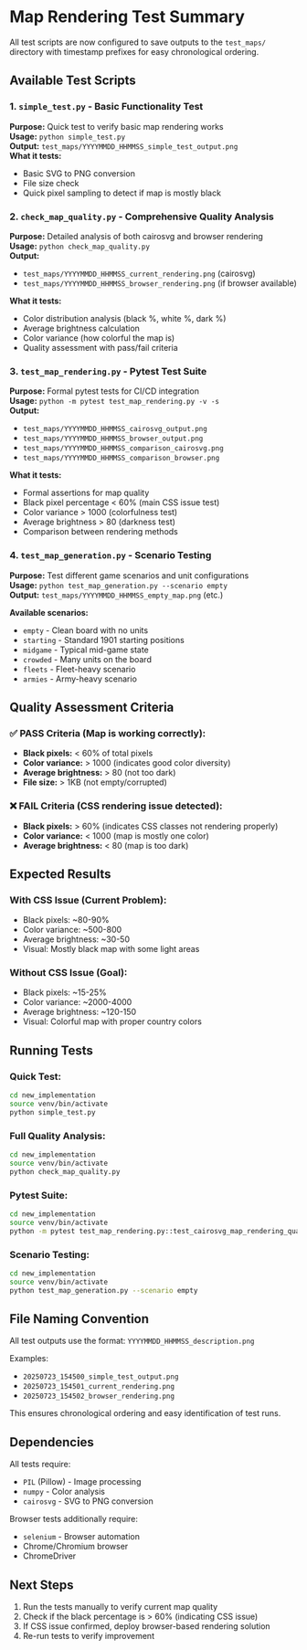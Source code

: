 # Map Rendering Test Summary

All test scripts are now configured to save outputs to the `test_maps/` directory with timestamp prefixes for easy chronological ordering.

## Available Test Scripts

### 1. `simple_test.py` - Basic Functionality Test
**Purpose:** Quick test to verify basic map rendering works  
**Usage:** `python simple_test.py`  
**Output:** `test_maps/YYYYMMDD_HHMMSS_simple_test_output.png`  
**What it tests:**
- Basic SVG to PNG conversion
- File size check
- Quick pixel sampling to detect if map is mostly black

### 2. `check_map_quality.py` - Comprehensive Quality Analysis
**Purpose:** Detailed analysis of both cairosvg and browser rendering  
**Usage:** `python check_map_quality.py`  
**Output:** 
- `test_maps/YYYYMMDD_HHMMSS_current_rendering.png` (cairosvg)
- `test_maps/YYYYMMDD_HHMMSS_browser_rendering.png` (if browser available)

**What it tests:**
- Color distribution analysis (black %, white %, dark %)
- Average brightness calculation
- Color variance (how colorful the map is)
- Quality assessment with pass/fail criteria

### 3. `test_map_rendering.py` - Pytest Test Suite
**Purpose:** Formal pytest tests for CI/CD integration  
**Usage:** `python -m pytest test_map_rendering.py -v -s`  
**Output:**
- `test_maps/YYYYMMDD_HHMMSS_cairosvg_output.png`
- `test_maps/YYYYMMDD_HHMMSS_browser_output.png`
- `test_maps/YYYYMMDD_HHMMSS_comparison_cairosvg.png`
- `test_maps/YYYYMMDD_HHMMSS_comparison_browser.png`

**What it tests:**
- Formal assertions for map quality
- Black pixel percentage < 60% (main CSS issue test)
- Color variance > 1000 (colorfulness test)
- Average brightness > 80 (darkness test)
- Comparison between rendering methods

### 4. `test_map_generation.py` - Scenario Testing
**Purpose:** Test different game scenarios and unit configurations  
**Usage:** `python test_map_generation.py --scenario empty`  
**Output:** `test_maps/YYYYMMDD_HHMMSS_empty_map.png` (etc.)

**Available scenarios:**
- `empty` - Clean board with no units
- `starting` - Standard 1901 starting positions
- `midgame` - Typical mid-game state
- `crowded` - Many units on the board
- `fleets` - Fleet-heavy scenario
- `armies` - Army-heavy scenario

## Quality Assessment Criteria

### ✅ PASS Criteria (Map is working correctly):
- **Black pixels:** < 60% of total pixels
- **Color variance:** > 1000 (indicates good color diversity)
- **Average brightness:** > 80 (not too dark)
- **File size:** > 1KB (not empty/corrupted)

### ❌ FAIL Criteria (CSS rendering issue detected):
- **Black pixels:** > 60% (indicates CSS classes not rendering properly)
- **Color variance:** < 1000 (map is mostly one color)
- **Average brightness:** < 80 (map is too dark)

## Expected Results

### With CSS Issue (Current Problem):
- Black pixels: ~80-90%
- Color variance: ~500-800
- Average brightness: ~30-50
- Visual: Mostly black map with some light areas

### Without CSS Issue (Goal):
- Black pixels: ~15-25%
- Color variance: ~2000-4000
- Average brightness: ~120-150
- Visual: Colorful map with proper country colors

## Running Tests

### Quick Test:
```bash
cd new_implementation
source venv/bin/activate
python simple_test.py
```

### Full Quality Analysis:
```bash
cd new_implementation
source venv/bin/activate
python check_map_quality.py
```

### Pytest Suite:
```bash
cd new_implementation
source venv/bin/activate
python -m pytest test_map_rendering.py::test_cairosvg_map_rendering_quality -v -s
```

### Scenario Testing:
```bash
cd new_implementation
source venv/bin/activate
python test_map_generation.py --scenario empty
```

## File Naming Convention

All test outputs use the format: `YYYYMMDD_HHMMSS_description.png`

Examples:
- `20250723_154500_simple_test_output.png`
- `20250723_154501_current_rendering.png`
- `20250723_154502_browser_rendering.png`

This ensures chronological ordering and easy identification of test runs.

## Dependencies

All tests require:
- `PIL` (Pillow) - Image processing
- `numpy` - Color analysis
- `cairosvg` - SVG to PNG conversion

Browser tests additionally require:
- `selenium` - Browser automation
- Chrome/Chromium browser
- ChromeDriver

## Next Steps

1. Run the tests manually to verify current map quality
2. Check if the black percentage is > 60% (indicating CSS issue)
3. If CSS issue confirmed, deploy browser-based rendering solution
4. Re-run tests to verify improvement 